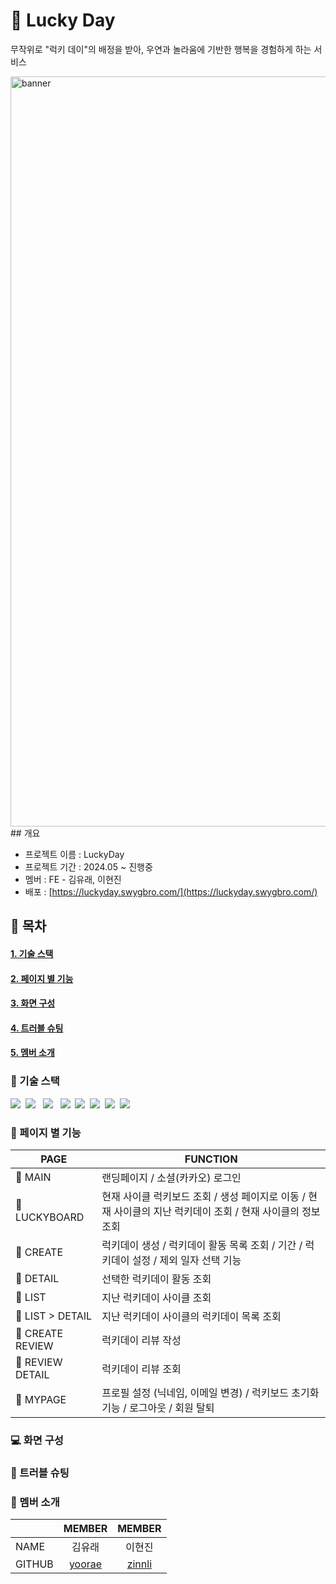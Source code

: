 # 💛 Lucky Day

무작위로 "럭키 데이"의 배정을 받아, 우연과 놀라움에 기반한 행복을 경험하게 하는 서비스

<img width="1200" alt="banner" src="https://github.com/SWYG4-project/LuckyDay-FE/assets/114637091/50fe0ec0-e66b-4a68-b0a6-89e17e8fcf9d">
## 개요

- 프로젝트 이름 : LuckyDay
- 프로젝트 기간 : 2024.05 ~ 진행중
- 멤버 : FE - 김유래, 이현진
- 배포 : [https://luckyday.swygbro.com/](https://luckyday.swygbro.com/)

## 🔖 목차

#### [1. 기술 스택](#기술-스택)

#### [2. 페이지 별 기능](#페이지-별-기능)

#### [3. 화면 구성](#-화면-구성)

#### [4. 트러블 슈팅](#트러블-슈팅)

#### [5. 멤버 소개](#멤버-소개)

### 🔧 기술 스택

<img src="https://img.shields.io/badge/React-61DAFB?style=flat-square&logo=React&logoColor=white"/>&nbsp;
<img src="https://img.shields.io/badge/TypeScript-F7DF1E?style=flat-square&logo=TypeScript&logoColor=white"/> &nbsp;
<img src="https://img.shields.io/badge/Vite-646CFF?style=flat-square&logo=Vite&logoColor=white"/> &nbsp;
<img src="https://img.shields.io/badge/Yarn-2C8EBB?style=flat-square&logo=Yarn&logoColor=white"/>&nbsp;
<img src="https://img.shields.io/badge/Axios-5A29E4?style=flat-square&logo=Axios&logoColor=white"/>&nbsp;
<img src="https://img.shields.io/badge/React Query-FF4154?style=flat-square&logo=React Query&logoColor=white"/>&nbsp;
<img src="https://img.shields.io/badge/emotion-609926?style=flat-square&logoColor=white"/>&nbsp;
<img src="https://img.shields.io/badge/React Hook Form-EC5990?style=flat-square&logo=React Hook Form&logoColor=white"/>&nbsp;

### 📖 페이지 별 기능

| PAGE             | FUNCTION                                                                                                    |
| ---------------- | ----------------------------------------------------------------------------------------------------------- |
| 📑 MAIN          | 랜딩페이지 / 소셜(카카오) 로그인                                                                            |
| 📑 LUCKYBOARD    | 현재 사이클 럭키보드 조회 / 생성 페이지로 이동 / 현재 사이클의 지난 럭키데이 조회 / 현재 사이클의 정보 조회 |
| 📑 CREATE        | 럭키데이 생성 / 럭키데이 활동 목록 조회 / 기간 / 럭키데이 설정 / 제외 일자 선택 기능                        |
| 📑 DETAIL        | 선택한 럭키데이 활동 조회                                                                                   |
| 📑 LIST          | 지난 럭키데이 사이클 조회                                                                                   |
| 📑 LIST > DETAIL | 지난 럭키데이 사이클의 럭키데이 목록 조회                                                                   |
| 📑 CREATE REVIEW | 럭키데이 리뷰 작성                                                                                          |
| 📑 REVIEW DETAIL | 럭키데이 리뷰 조회                                                                                          |
| 📑 MYPAGE        | 프로필 설정 (닉네임, 이메일 변경) / 럭키보드 초기화 기능 / 로그아웃 / 회원 탈퇴                             |

### 💻 화면 구성

### 🔑 트러블 슈팅

### 💛 멤버 소개

|        |               MEMBER                |               MEMBER                |
| ------ | :---------------------------------: | :---------------------------------: |
| NAME   |               김유래                |               이현진                |
| GITHUB | [yoorae](https://github.com/yrk721) | [zinnli](https://github.com/zinnli) |
